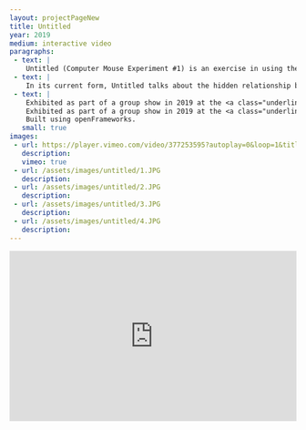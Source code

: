 ```yaml
---
layout: projectPageNew
title: Untitled
year: 2019
medium: interactive video
paragraphs:
 - text: |
    Untitled (Computer Mouse Experiment #1) is an exercise in using the computer mouse gently. Through using the interactive video format, I give each viewer the illusion of control—wherever they move the mouse, my on-screen body follows the cursor slowly, and eventually catches up with it.
 - text: |
    In its current form, Untitled talks about the hidden relationship between our mouse gestures and someone else’s physical labor. At the same time, it is a simple algorithm applied to my own body—two nested <em>for</em> loops, on a 4 x 8 matrix. An exhaustive walk which turns the body into a worker.<br/><br/>
 - text: |
    Exhibited as part of a group show in 2019 at the <a class="underlined" href="https://itp.nyu.edu/shows/winter2019/">NYU ITP Winter Show</a> in Brooklyn, NY.<br/>
    Exhibited as part of a group show in 2019 at the <a class="underlined" href="http://computermouseconference.net/">Computer Mouse Conference</a> in Brooklyn, NY.<br/>
    Built using openFrameworks.
   small: true
images:
 - url: https://player.vimeo.com/video/377253595?autoplay=0&loop=1&title=0&byline=0&portrait=0
   description:
   vimeo: true
 - url: /assets/images/untitled/1.JPG
   description: 
 - url: /assets/images/untitled/2.JPG
   description: 
 - url: /assets/images/untitled/3.JPG
   description: 
 - url: /assets/images/untitled/4.JPG
   description:
---
```


<div class="mb2" style="padding:59.41% 0 0 0;position:relative;"><iframe src="https://player.vimeo.com/video/377253595?autoplay=0&loop=1&title=0&byline=0&portrait=0" style="position:absolute;top:0;left:0;width:100%;height:100%;" frameborder="0" allow="autoplay; fullscreen" allowfullscreen></iframe></div><script src="https://player.vimeo.com/api/player.js"></script>